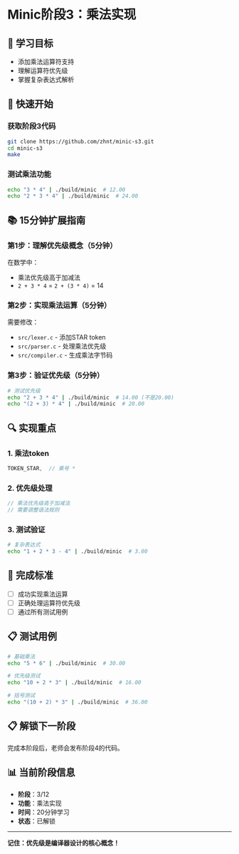 # Minic阶段3：乘法实现

## 🎯 学习目标
- 添加乘法运算符支持
- 理解运算符优先级
- 掌握复杂表达式解析

## 🚀 快速开始

### 获取阶段3代码
```bash
git clone https://github.com/zhnt/minic-s3.git
cd minic-s3
make
```

### 测试乘法功能
```bash
echo "3 * 4" | ./build/minic  # 12.00
echo "2 * 3 * 4" | ./build/minic  # 24.00
```

## 📚 15分钟扩展指南

### 第1步：理解优先级概念（5分钟）
在数学中：
- 乘法优先级高于加减法
- `2 + 3 * 4` = `2 + (3 * 4)` = 14

### 第2步：实现乘法运算（5分钟）
需要修改：
- `src/lexer.c` - 添加STAR token
- `src/parser.c` - 处理乘法优先级
- `src/compiler.c` - 生成乘法字节码

### 第3步：验证优先级（5分钟）
```bash
# 测试优先级
echo "2 + 3 * 4" | ./build/minic  # 14.00 (不是20.00)
echo "(2 + 3) * 4" | ./build/minic  # 20.00
```

## 🔍 实现重点

### 1. 乘法token
```c
TOKEN_STAR,  // 乘号 *
```

### 2. 优先级处理
```c
// 乘法优先级高于加减法
// 需要调整语法规则
```

### 3. 测试验证
```bash
# 复杂表达式
echo "1 + 2 * 3 - 4" | ./build/minic  # 3.00
```

## 🎯 完成标准
- [ ] 成功实现乘法运算
- [ ] 正确处理运算符优先级
- [ ] 通过所有测试用例

## 📋 测试用例
```bash
# 基础乘法
echo "5 * 6" | ./build/minic  # 30.00

# 优先级测试
echo "10 + 2 * 3" | ./build/minic  # 16.00

# 括号测试
echo "(10 + 2) * 3" | ./build/minic  # 36.00
```

## 📋 解锁下一阶段
完成本阶段后，老师会发布阶段4的代码。

## 📊 当前阶段信息
- **阶段**：3/12
- **功能**：乘法实现
- **时间**：20分钟学习
- **状态**：已解锁

---
**记住：优先级是编译器设计的核心概念！**
